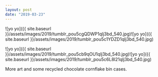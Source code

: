 ```yaml
---
layout: post
date: "2019-03-23"
---
```


![yo yo]({{ site.baseurl }}/assets/images/2019/tumblr_pou5cgQDWP1qlj3bd_540.jpg)![yo yo]({{ site.baseurl }}/assets/images/2019/tumblr_pou5c1YDZD1qlj3bd_540.jpg)

![yo yo]({{ site.baseurl }}/assets/images/2019/tumblr_pou5cb9qOU1qlj3bd_540.jpg)![yo yo]({{ site.baseurl }}/assets/images/2019/tumblr_pou5c6L8l21qlj3bd_540.jpg)

More art and some recycled chocolate cornflake bin cases.

